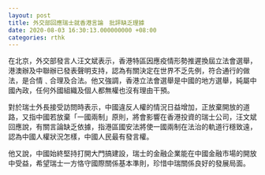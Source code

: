```yaml
---
layout: post
title: 外交部回應瑞士就香港言論　批評缺乏理據
date: 2020-08-03 16:30:13.000000000 +08:00
categories: rthk
---
```


在北京，外交部發言人汪文斌表示，香港特區因應疫情形勢推遲換屆立法會選舉，港澳辦及中聯辦已發表聲明支持，認為有關決定在世界不乏先例，符合通行的做法，是合情﹑合理及合法。他又強調，香港立法會選舉是中國的地方選舉，純屬中國內政，任何外國組織及個人都無權也沒有理由干預。
 
對於瑞士外長接受訪問時表示，中國違反人權的情況日益增加，正放棄開放的道路，又指中國若放棄「一國兩制」原則，將會影響在香港投資的瑞士公司，汪文斌回應說，有關言論缺乏依據，指港區國安法將使一國兩制在法治的軌道行穩致遠，認為中國人權狀況怎樣，中國人民最有發言權。

他又說，中國始終堅持打開大門搞建設，瑞士的金融企業能在中國金融市場的開放中受益，希望瑞士一方恪守國際關係基本準則，珍惜中瑞關係良好的發展局面。
